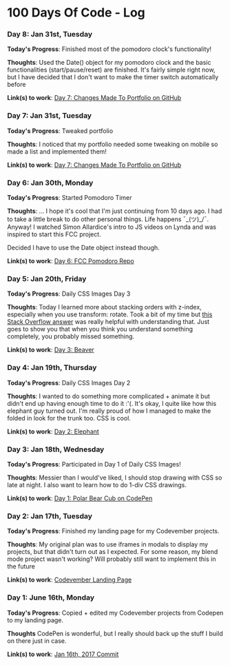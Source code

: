 # 100 Days Of Code - Log

### Day 8: Jan 31st, Tuesday
**Today's Progress**: Finished most of the pomodoro clock's functionality!

**Thoughts**: Used the Date() object for my pomodoro clock and the basic functionalities (start/pause/reset) are finished. It's fairly simple right now, but I have decided that I don't want to make the timer switch automatically before 

**Link(s) to work**: [Day 7: Changes Made To Portfolio on GitHub](https://github.com/thelittleblacksmith?tab=overview&from=2017-01-31)

### Day 7: Jan 31st, Tuesday
**Today's Progress**: Tweaked portfolio

**Thoughts**: I noticed that my portfolio needed some tweaking on mobile so made a list and implemented them!

**Link(s) to work**: [Day 7: Changes Made To Portfolio on GitHub](https://github.com/thelittleblacksmith?tab=overview&from=2017-01-31)

### Day 6: Jan 30th, Monday
**Today's Progress**: Started Pomodoro Timer

**Thoughts**: ... I hope it's cool that I'm just continuing from 10 days ago. I had to take a little break to do other personal things. Life happens ¯\_(ツ)_/¯. Anyway! I watched Simon Allardice's intro to JS videos on Lynda and was inspired to start this FCC project. 

Decided I have to use the Date object instead though. 

**Link(s) to work**: [Day 6: FCC Pomodoro Repo](https://github.com/thelittleblacksmith/fcc-pomodoro)

### Day 5: Jan 20th, Friday

**Today's Progress**: Daily CSS Images Day 3 

**Thoughts**: Today I learned more about stacking orders with z-index, especially when you use transform: rotate. Took a bit of my time but [this Stack Overflow answer](http://stackoverflow.com/questions/20851452/z-index-is-canceled-by-setting-transformrotate) was really helpful with understanding that. Just goes to show you that when you think you understand something completely, you probably missed something. 

**Link(s) to work**: [Day 3: Beaver](http://bit.ly/cssbeaver)

### Day 4: Jan 19th, Thursday

**Today's Progress**: Daily CSS Images Day 2

**Thoughts**: I wanted to do something more complicated + animate it but didn't end up having enough time to do it :'(. It's okay, I quite like how this elephant guy turned out. I'm really proud of how I managed to make the folded in look for the trunk too. CSS is cool.

**Link(s) to work**: [Day 2: Elephant](http://bit.ly/csselephant)

### Day 3: Jan 18th, Wednesday

**Today's Progress**: Participated in Day 1 of Daily CSS Images!

**Thoughts**: Messier than I would've liked, I should stop drawing with CSS so late at night. I also want to learn how to do 1-div CSS drawings.

**Link(s) to work**: [Day 1: Polar Bear Cub on CodePen](http://bit.ly/csspolarbear)


### Day 2: Jan 17th, Tuesday

**Today's Progress**: Finished my landing page for my Codevember projects.

**Thoughts**: My original plan was to use iframes in modals to display my projects, but that didn't turn out as I expected. For some reason, my blend mode project wasn't working? Will probably still want to implement this in the future

**Link(s) to work**: [Codevember Landing Page](https://eina.ca/codevember)


### Day 1: June 16th, Monday

**Today's Progress**: Copied + edited my Codevember projects from Codepen to my landing page.

**Thoughts** CodePen is wonderful, but I really should back up the stuff I build on there just in case. 

**Link(s) to work**: [Jan 16th, 2017 Commit](https://github.com/thelittleblacksmith/codevember/commit/c901e1074c7f5b12f8aa6618312bd1f6e70a061a)

